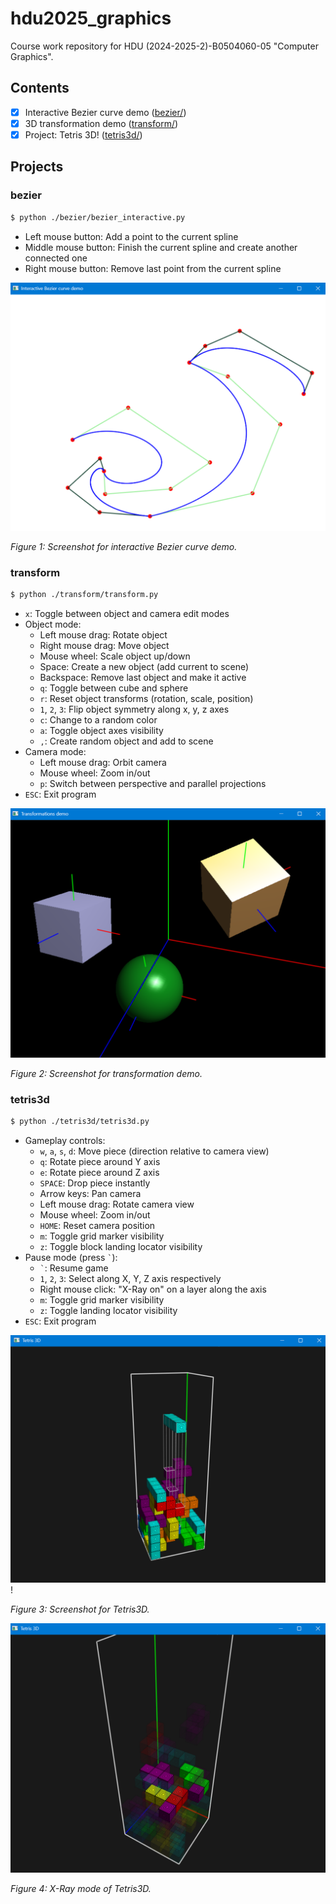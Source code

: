 # hdu2025_graphics

Course work repository for HDU (2024-2025-2)-B0504060-05 "Computer Graphics".

## Contents

* [x] Interactive Bezier curve demo ([bezier/](bezier/))
* [x] 3D transformation demo ([transform/](transform/))
* [x] Project: Tetris 3D! ([tetris3d/](tetris3d/))

## Projects

### bezier

```sh
$ python ./bezier/bezier_interactive.py
```

* Left mouse button: Add a point to the current spline
* Middle mouse button: Finish the current spline and create another connected one
* Right mouse button: Remove last point from the current spline

![interactive Bezier curve](assets/bezier_interactive.png)

*Figure 1: Screenshot for interactive Bezier curve demo.*

### transform

```sh
$ python ./transform/transform.py
```

* `x`: Toggle between object and camera edit modes
* Object mode:
  * Left mouse drag: Rotate object
  * Right mouse drag: Move object
  * Mouse wheel: Scale object up/down
  * Space: Create a new object (add current to scene)
  * Backspace: Remove last object and make it active
  * `q`: Toggle between cube and sphere
  * `r`: Reset object transforms (rotation, scale, position)
  * `1`, `2`, `3`: Flip object symmetry along x, y, z axes
  * `c`: Change to a random color
  * `a`: Toggle object axes visibility
  * `,`: Create random object and add to scene
* Camera mode:
  * Left mouse drag: Orbit camera
  * Mouse wheel: Zoom in/out
  * `p`: Switch between perspective and parallel projections
* `ESC`: Exit program

![transformations demo](assets/transform.png)

*Figure 2: Screenshot for transformation demo.*

### tetris3d

```sh
$ python ./tetris3d/tetris3d.py
```

* Gameplay controls:
  * `w`, `a`, `s`, `d`: Move piece (direction relative to camera view)
  * `q`: Rotate piece around Y axis
  * `e`: Rotate piece around Z axis
  * `SPACE`: Drop piece instantly
  * Arrow keys: Pan camera
  * Left mouse drag: Rotate camera view
  * Mouse wheel: Zoom in/out
  * `HOME`: Reset camera position
  * `m`: Toggle grid marker visibility
  * `z`: Toggle block landing locator visibility
* Pause mode (press `` ` ``):
  * `` ` ``: Resume game
  * `1`, `2`, `3`: Select along X, Y, Z axis respectively
  * Right mouse click: "X-Ray on" on a layer along the axis
  * `m`: Toggle grid marker visibility
  * `z`: Toggle landing locator visibility
* `ESC`: Exit program

![Tetris3D demo](assets/tetris3d-1.png)!

*Figure 3: Screenshot for Tetris3D.*

![Tetris3D X-Ray mode demo](assets/tetris3d-xray.png)

*Figure 4: X-Ray mode of Tetris3D.*
